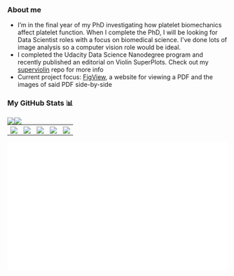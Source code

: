 <h3>About me</h3>
<ul>
<li>I’m in the final year of my PhD investigating how platelet biomechanics affect platelet function. When I complete the PhD, I will be looking for Data Scientist roles with a focus on biomedical science. I've done lots of image analysis so a computer vision role would be ideal.</li>
<li>I completed the Udacity Data Science Nanodegree program and recently published an editorial on Violin SuperPlots. Check out my <a href="https://github.com/kynnemall/superviolin">superviolin</a> repo for more info</li>
<li>Current project focus: <a href="https://www.figview.com">FigView</a>, a website for viewing a PDF and the images of said PDF side-by-side</li>
</ul>
<h3>My GitHub Stats 📊</h3>
<a href="https://github.com/anuraghazra/github-readme-stats">
  <img align="left" src="https://github-readme-stats.vercel.app/api?username=kynnemall&count_private=true&show_icons=true&theme=radical" />
</a>
<a href="https://github.com/anuraghazra/convoychat">
  <img align="left" src="https://github-readme-stats.vercel.app/api/top-langs/?username=kynnemall" />
</a>
<table>
  <tr>
    <td>
      <a href= "https://github.com/kynnemall">
        <img align="center" width="30px" src="https://cdn.jsdelivr.net/npm/simple-icons@3/icons/github.svg" />
      </a>
    </td>
    <td>
      <a href="https://scholar.google.com/citations?user=3VizoREAAAAJ&hl=en&oi=ao">
        <img align="center" width="30px" src="https://cdn.jsdelivr.net/npm/simple-icons@3.13.0/icons/googlescholar.svg" />
      </a>
    </td>
    <td>  
      <a href= "https://www.researchgate.net/profile/Martin-Kenny">
        <img align="center" width="30px" src="https://cdn.jsdelivr.net/npm/simple-icons@3.13.0/icons/researchgate.svg" />
      </a>
    </td>
    <td>
      <a href="https://twitter.com/martinplatelet">
        <img align="center" width="30px" src="https://cdn.jsdelivr.net/npm/simple-icons@v3/icons/twitter.svg" />
      </a>
    </td>
    <td>
      <a href= "https://www.linkedin.com/in/martin-kenny-3ab42853/">
        <img align="center" width="30px" src="https://cdn.jsdelivr.net/npm/simple-icons@v3/icons/linkedin.svg" />
      </a>
    </td>
</table>
<img align="left" src="https://github.com/kynnemall/my-github-stats/blob/master/generated/overview.svg" />
